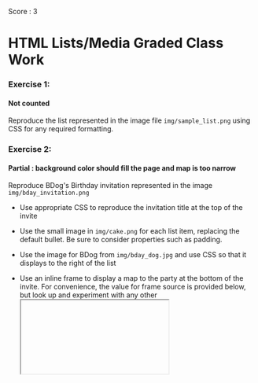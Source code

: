 Score : 3
# HTML Lists/Media Graded Class Work

### Exercise 1:
#### Not counted 
Reproduce the list represented in the image file ```img/sample_list.png``` using CSS for any required formatting.

### Exercise 2:
#### Partial : background color should fill the page and map is too narrow
Reproduce BDog's Birthday invitation represented in the image ```img/bday_invitation.png```

* Use appropriate CSS to reproduce the invitation title at the top of the invite

* Use the small image in ```img/cake.png``` for each list item, replacing the default bullet. Be sure to consider properties such as padding.

* Use the image for BDog from ```img/bday_dog.jpg``` and use CSS so that it displays to the right of the list

* Use an inline frame to display a map to the party at the bottom of the invite. For convenience, the value for frame source is provided below, but look up and experiment with any other <iframe> element attributes as needed.

```"https://maps.google.com/maps?width=100%&amp;height=400&amp;hl=en&amp;coord=35.15222195, -90.0151935387112&amp;q=1350%20Concourse%20Avenue%2C%20Memphis%2C%20TN%2038104+(Concorse)&amp;ie=UTF8&amp;t=&amp;z=14&amp;iwloc=B&amp;output=embed"```


